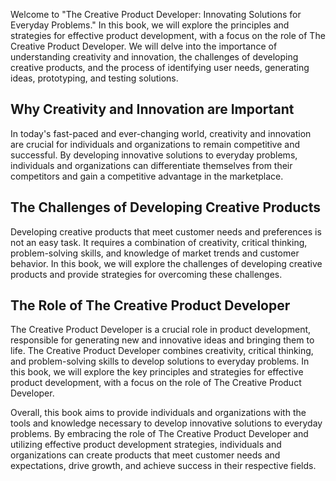 
Welcome to "The Creative Product Developer: Innovating Solutions for Everyday Problems." In this book, we will explore the principles and strategies for effective product development, with a focus on the role of The Creative Product Developer. We will delve into the importance of understanding creativity and innovation, the challenges of developing creative products, and the process of identifying user needs, generating ideas, prototyping, and testing solutions.

Why Creativity and Innovation are Important
-------------------------------------------

In today's fast-paced and ever-changing world, creativity and innovation are crucial for individuals and organizations to remain competitive and successful. By developing innovative solutions to everyday problems, individuals and organizations can differentiate themselves from their competitors and gain a competitive advantage in the marketplace.

The Challenges of Developing Creative Products
----------------------------------------------

Developing creative products that meet customer needs and preferences is not an easy task. It requires a combination of creativity, critical thinking, problem-solving skills, and knowledge of market trends and customer behavior. In this book, we will explore the challenges of developing creative products and provide strategies for overcoming these challenges.

The Role of The Creative Product Developer
------------------------------------------

The Creative Product Developer is a crucial role in product development, responsible for generating new and innovative ideas and bringing them to life. The Creative Product Developer combines creativity, critical thinking, and problem-solving skills to develop solutions to everyday problems. In this book, we will explore the key principles and strategies for effective product development, with a focus on the role of The Creative Product Developer.

Overall, this book aims to provide individuals and organizations with the tools and knowledge necessary to develop innovative solutions to everyday problems. By embracing the role of The Creative Product Developer and utilizing effective product development strategies, individuals and organizations can create products that meet customer needs and expectations, drive growth, and achieve success in their respective fields.
